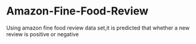 # Amazon-Fine-Food-Review
Using amazon fine food review data set,it is predicted that whether a new review is positive or negative 
